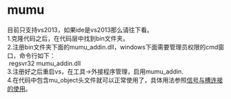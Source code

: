 # mumu
目前只支持vs2013，如果ide是vs2013那么请往下看。    
1.克隆代码之后，在代码层中找到bin文件夹。    
2.注册bin文件夹下面的mumu_addin.dll，windows下面需要管理员权限的cmd窗口，命令行如下：    
  regsvr32 mumu_addin.dll    
3.注册好之后重启vs，在工具->外接程序管理，启用mumu_addin.    
4.在代码中包含mu_object头文件就可以正常使用了，具体用法参照[信号与槽连接的使用](https://github.com/kebiaoy/mumu/wiki/%E4%BF%A1%E5%8F%B7%E4%B8%8E%E6%A7%BD%E8%BF%9E%E6%8E%A5%E7%9A%84%E4%BD%BF%E7%94%A8)。    
